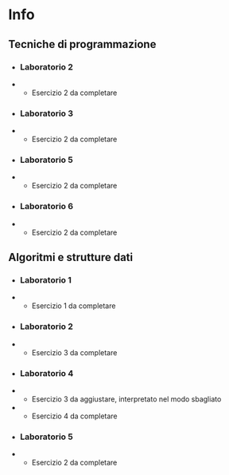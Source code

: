 # Info
## Tecniche di programmazione
- ### Laboratorio 2
- - Esercizio 2 da completare
- ### Laboratorio 3
- - Esercizio 2 da completare
- ### Laboratorio 5
- - Esercizio 2 da completare
- ### Laboratorio 6
- - Esercizio 2 da completare
## Algoritmi e strutture dati
- ### Laboratorio 1
- - Esercizio 1 da completare
- ### Laboratorio 2
- - Esercizio 3 da completare
- ### Laboratorio 4 
- - Esercizio 3 da aggiustare, interpretato nel modo sbagliato
- - Esercizio 4 da completare
- ### Laboratorio 5
- - Esercizio 2 da completare